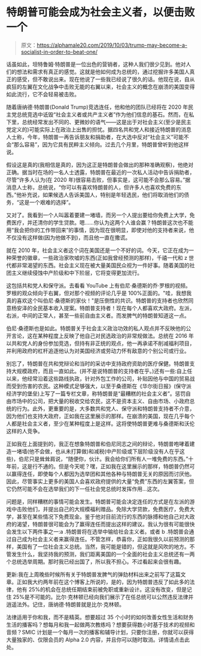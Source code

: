 # 特朗普可能会成为社会主义者，以便击败一个

> 原文：<https://alphamale20.com/2019/10/03/trump-may-become-a-socialist-in-order-to-beat-one/>

话虽如此，坦特鲁姆·特朗普是一位出色的营销者，这种人我们很少见到。他对人们的想法和需求有真正的感觉。这就是他如何成为总统的，通过挖掘许多美国人真正的感受，但不敢说出来。现在他说了一些我已经说了很久的话。他现在说，自从疯狂的左翼在文化战争中击败无能的右翼以来，社会主义的概念在崩溃的美国变得如此流行，它不会轻易被击败。

随着唐纳德·特朗普(Donald Trump)竞选连任，他和他的团队已经将在 2020 年民主党总统竞选中诋毁“社会主义者或共产主义者”作为他们信息的基石。然而，在私下里，总统经常发出不同的、更微妙的语气——这是出于对社会主义(至少是民主党定义的)可能实际上在政治上出售的担忧。据四名共和党人和接近特朗普的消息人士称，今年，特朗普一再告诉朋友和捐助者，在大选中反对“社会主义”可能不会“那么容易”，因为它具有民粹主义倾向。过去几个月里，特朗普曾听到他这样说。

假设这是真的(我相信是真的，因为这正是特朗普会做出的那种准确观察)，他绝对正确。据当时在场的一名人士透露，特朗普在最近的一次私人活动中告诉捐助者，尽管“许多人认为(在 2020 年)很容易击败，但事实是，这可能不会那么容易。”据消息人士称，总统说，“你可以有喜欢特朗普的人，但许多人也喜欢免费的东西。”他补充说，如果候选人告诉美国人，特别是年轻选民，他们将取消他们的债务，“这是一个艰难的选择”。

又对了。我看到一个人叫嚣着要建一堵墙，而另一个人提出要给你免费上大学，免费医疗，并还清你的学生贷款。嗯……你认为这两个人谁会赢？特朗普这次也不能用“我会把你的工作带回来”的事情，因为现在很明显，即使对他的支持者来说，他不仅没有这样做(因为他做不到)，而且他一直在撒谎。

就在 2010 年，社会主义者这个词在美国还是一个不好的词。今天，它正在成为一种荣誉的徽章，一些政治家吹嘘的东西(正如我曾经预测的那样)，千禧一代和 z 世代都非常渴望的东西。社会主义现在被大量美国民众视为一件好事。随着美国的社团主义继续侵蚀中产阶级和中下阶层，它将变得更加流行。

这包括共和党人和保守派。去看看 YouTube 上有伯尼·桑德斯的乔·罗根的视频。罗根的观众倾向于右翼，但对那个视频的评论几乎是 100%正面的。"哇，我想我真的喜欢这个叫伯尼·桑德斯的家伙！"是压倒性的共识。特朗普的支持者也欣然同意杨安泽的全民基本收入提案。特朗普支持者！现在每个人都喜欢大政府。左派，右派，中间的正常人，甚至一些前自由主义者。而发脾气的特朗普知道这一点。

伯尼·桑德斯也是如此。特朗普关于社会主义政治功效的私人观点并不反映他的公开言论，这在某种程度上反映了他自己对民选政治的非常规做法。总统在 2016 年以共和党人的身份参加竞选，但持有非正统的观点，他一再承诺不削减福利项目，并利用政府的杠杆追逐他认为对美国经济或劳动力怀有敌意的个别公司或行业。

别忘了，特朗普在共和党辩论和当时的采访中支持政府资助的医疗保健。特朗普支持大规模政府，而且一直如此。(并不是说特朗普的支持者在乎。)还有一些:自上任以来，他经常沿着这些路线执政，针对外包工作的公司，补贴因他与中国的贸易战而受到伤害的农民。这种模式足够强大，以至于桑德斯在《华尔街日报》(保守派经济学的堡垒)上写了一篇专栏文章，称特朗普是“最糟糕的社会主义者”。惩罚自由市场中的公司，把大量的税收交给农民，这不是资本主义、自由市场、小政府总统的行为。此外，更重要的是，大多数共和党人、保守派和特朗普支持者不介意，因为他们也支持大政府，正如我在这里展示的那样。在崩溃的美国，现在几乎每个人都是社会主义者，至少在某种程度上是这样。这将使特朗普更难与桑德斯和沃伦这样的人竞争。

正如我在上面提到的，我正在想象特朗普和伯尼同志之间的辩论，特朗普咆哮着建造一堵墙(他不会做，也从未打算做)和减税(中产阶级或下层阶级没有人在乎这些)，伯尼只是耸耸肩说，“随便你，伙计。我会给你们所有人一堆免费的东西。”十年前，这是行不通的。但是今天呢？嘿，正如我在这里展示的那样，特朗普仍然可以赢得连任，即使每个人都因为选举团和其他各种与特朗普无关的原因而讨厌他。因此，尽管事实上更多的美国人会喜欢政府提供的大量“免费”东西的左翼答案，但它仍然可能不会在选举我们的下一任社会党总统时发挥作用...这次。

问题是，同样糟糕的事情可能会发生。特朗普可能会决定连任的方式是在左派的游戏中击败他们，并提出自己的大规模福利赠品。免除大学贷款，免费医疗，免费大学，甚至在某些情况下免费现金。鉴于他对目前流行的东西的脉搏和他自己对大政府的渴望，特朗普很可能会为了赢得连任而提出这样的建议。我认为很有可能很快会发生以下两件事之一:a .特朗普将在选举中输给社会主义者。或者 b .特朗普会通过自己成为社会主义者来赢得连任。不管怎样，恭喜你，正如我很久以前预测的那样，美国有了一位社会主义总统。当然，我可能是错的，但这就是风吹的地方。不管发生什么，我坚持我的预测，我们距离美国的一个全面的社会主义总统还有一两个总统选举周期。那时我已经出国了，所以我不担心。不过看起来会很有趣。

更新:我在上周晚些时候所有关于特朗普发脾气的弹劾材料出来之前写了这篇文章。正如我大约两年前在这个博客上所说的，是的，因为特朗普违反了如此多的法律，他有 25%的机会在总统任期结束前被免职或重新设计。这没有改变，但是记住 25%是不可能的。比尔·克林顿已经向我们展示了在任总统可以公然违反法律并逍遥法外。记住，唐纳德·特朗普就是比尔·克林顿。

法律适用于你和我，而不是精英。想要超过 35 个小时的如何改善女性生活和财务生活的播客吗？想每月和我一起做两次教练吗？想要获得数小时基于技术的视频和音频？SMIC 计划是一个每月一次的播客和辅导计划，只要你注册，你就可以获得大量独家的、仅限会员的 Alpha 2.0 内容，并且你可以随时取消。详情请点击此处。